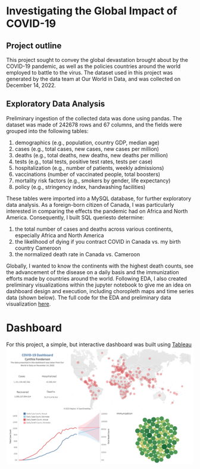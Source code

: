 # Investigating the Global Impact of COVID-19

## Project outline
This project sought to convey the global devastation brought about by the COVID-19 pandemic, as well as the policies countries around the world employed to battle to the virus. The dataset used in this project was generated by the data team at Our World in Data, and was collected on December 14, 2022. 

## Exploratory Data Analysis
Preliminary ingestion of the collected data was done using pandas. The dataset was made of 242678 rows and 67 columns, and the fields were grouped into the following tables:

<ol>
  <li>demographics (e.g., population, country GDP, median age)</li>
  <li>cases (e.g., total cases, new cases, new cases per million)</li>
  <li>deaths (e.g., total deaths, new deaths, new deaths per million)</li>
  <li>tests (e.g., total tests, positive test rates, tests per case)</li>
  <li>hospitalization (e.g., number of patients, weekly admissions)</li>
  <li>vaccinations (number of vaccinated people, total boosters)</li>
  <li>mortality risk factors (e.g., smokers by gender, life expectancy)</li>
  <li>policy (e.g., stringency index, handwashing facilities)</li>
</ol>

These tables were imported into a MySQL database, for further exploratory data analysis. As a foreign-born citizen of Canada, I was particularly interested in comparing the effects the pandemic had on Africa and North America. Consequently, I built SQL queriesto determine:
<ol>
  <li>the total number of cases and deaths across various continents, especially Africa and North America</li>
  <li>the likelihood of dying if you contract COVID in Canada vs. my birth country Cameroon </li>
  <li>the normalized death rate in Canada vs. Cameroon</li>
</ol>

Globally, I wanted to know the continents with the highest death counts, see the advancement of the disease on a daily basis and the immunization efforts made by countries around the world. Following EDA, I also created preliminary visualizations within the jupyter notebook to give me an idea on dashboard design and execution, including choropleth maps and time series data (shown below). The full code for the EDA and preliminary data visualization [here](https://github.com/cfonderson/portfolio/blob/main/Data%20Analytics/COVID%20Investigation/covid.ipynb).

# Dashboard
For this project, a simple, but interactive dashboard was built using [Tableau](https://public.tableau.com/views/COVIDDashboard_16725332651740/Dashboard?:language=en-US&publish=yes&:display_count=n&:origin=viz_share_link)
![Dashboard](https://github.com/cfonderson/portfolio/blob/main/Data%20Analytics/COVID%20Investigation/dashboard.png)


